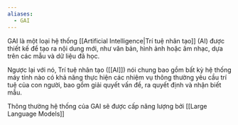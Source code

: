 ```yaml
---
aliases:
  - GAI
---
```

GAI là một loại hệ thống [[Artificial Intelligence|Trí tuệ nhân tạo]] (AI) được thiết kế để tạo ra nội dung mới, như văn bản, hình ảnh hoặc âm nhạc, dựa trên các mẫu và dữ liệu đã học. 

Ngược lại với nó, Trí tuệ nhân tạo ([[AI]]) nói chung bao gồm bất kỳ hệ thống máy tính nào có khả năng thực hiện các nhiệm vụ thông thường yêu cầu trí tuệ của con người, bao gồm giải quyết vấn đề, ra quyết định và nhận biết mẫu.

Thông thường hệ thống của GAI sẽ được cấp năng lượng bởi [[Large Language Models]]